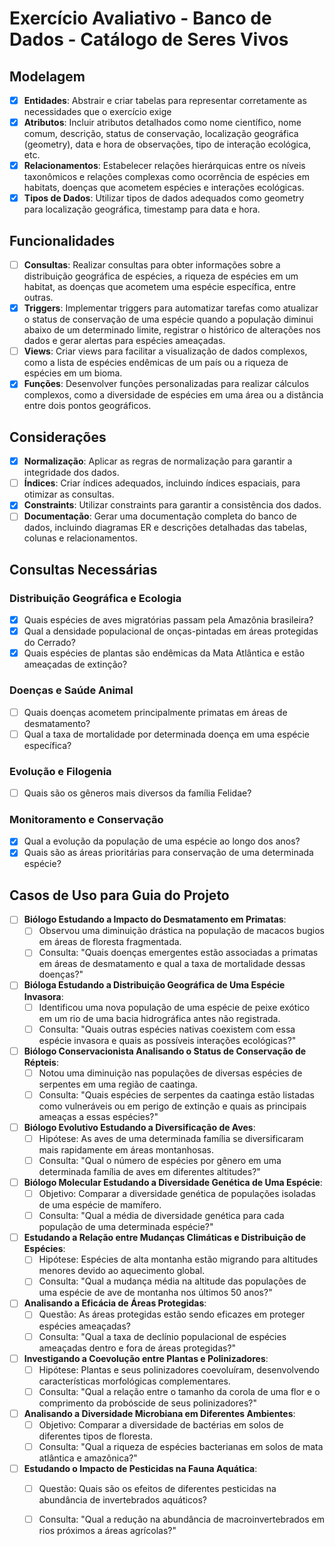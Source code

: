 # Exercício Avaliativo - Banco de Dados - Catálogo de Seres Vivos

## Modelagem
- [X] **Entidades**: Abstrair e criar tabelas para representar corretamente as necessidades que o exercício exige
- [X] **Atributos**: Incluir atributos detalhados como nome científico, nome comum, descrição, status de conservação, localização geográfica (geometry), data e hora de observações, tipo de interação ecológica, etc.
- [X] **Relacionamentos**: Estabelecer relações hierárquicas entre os níveis taxonômicos e relações complexas como ocorrência de espécies em habitats, doenças que acometem espécies e interações ecológicas.
- [X] **Tipos de Dados**: Utilizar tipos de dados adequados como geometry para localização geográfica, timestamp para data e hora.

## Funcionalidades
- [ ] **Consultas**: Realizar consultas para obter informações sobre a distribuição geográfica de espécies, a riqueza de espécies em um habitat, as doenças que acometem uma espécie específica, entre outras.
- [X] **Triggers**: Implementar triggers para automatizar tarefas como atualizar o status de conservação de uma espécie quando a população diminui abaixo de um determinado limite, registrar o histórico de alterações nos dados e gerar alertas para espécies ameaçadas.
- [ ] **Views**: Criar views para facilitar a visualização de dados complexos, como a lista de espécies endêmicas de um país ou a riqueza de espécies em um bioma.
- [X] **Funções**: Desenvolver funções personalizadas para realizar cálculos complexos, como a diversidade de espécies em uma área ou a distância entre dois pontos geográficos.

## Considerações
- [X] **Normalização**: Aplicar as regras de normalização para garantir a integridade dos dados.
- [ ] **Índices**: Criar índices adequados, incluindo índices espaciais, para otimizar as consultas.
- [X] **Constraints**: Utilizar constraints para garantir a consistência dos dados.
- [ ] **Documentação**: Gerar uma documentação completa do banco de dados, incluindo diagramas ER e descrições detalhadas das tabelas, colunas e relacionamentos.

## Consultas Necessárias
### Distribuição Geográfica e Ecologia
- [X] Quais espécies de aves migratórias passam pela Amazônia brasileira?
- [X] Qual a densidade populacional de onças-pintadas em áreas protegidas do Cerrado?
- [X] Quais espécies de plantas são endêmicas da Mata Atlântica e estão ameaçadas de extinção?

### Doenças e Saúde Animal
- [ ] Quais doenças acometem principalmente primatas em áreas de desmatamento?
- [ ] Qual a taxa de mortalidade por determinada doença em uma espécie específica?

### Evolução e Filogenia
- [ ] Quais são os gêneros mais diversos da família Felidae?

### Monitoramento e Conservação
- [X] Qual a evolução da população de uma espécie ao longo dos anos?
- [X] Quais são as áreas prioritárias para conservação de uma determinada espécie?

## Casos de Uso para Guia do Projeto
- [ ] **Biólogo Estudando a Impacto do Desmatamento em Primatas**:
  - [ ] Observou uma diminuição drástica na população de macacos bugios em áreas de floresta fragmentada.
  - [ ] Consulta: "Quais doenças emergentes estão associadas a primatas em áreas de desmatamento e qual a taxa de mortalidade dessas doenças?"

- [ ] **Bióloga Estudando a Distribuição Geográfica de Uma Espécie Invasora**:
  - [ ] Identificou uma nova população de uma espécie de peixe exótico em um rio de uma bacia hidrográfica antes não registrada.
  - [ ] Consulta: "Quais outras espécies nativas coexistem com essa espécie invasora e quais as possíveis interações ecológicas?"

- [ ] **Biólogo Conservacionista Analisando o Status de Conservação de Répteis**:
  - [ ] Notou uma diminuição nas populações de diversas espécies de serpentes em uma região de caatinga.
  - [ ] Consulta: "Quais espécies de serpentes da caatinga estão listadas como vulneráveis ou em perigo de extinção e quais as principais ameaças a essas espécies?"

- [ ] **Biólogo Evolutivo Estudando a Diversificação de Aves**:
  - [ ] Hipótese: As aves de uma determinada família se diversificaram mais rapidamente em áreas montanhosas.
  - [ ] Consulta: "Qual o número de espécies por gênero em uma determinada família de aves em diferentes altitudes?"

- [ ] **Biólogo Molecular Estudando a Diversidade Genética de Uma Espécie**:
  - [ ] Objetivo: Comparar a diversidade genética de populações isoladas de uma espécie de mamífero.
  - [ ] Consulta: "Qual a média de diversidade genética para cada população de uma determinada espécie?"

- [ ] **Estudando a Relação entre Mudanças Climáticas e Distribuição de Espécies**:
  - [ ] Hipótese: Espécies de alta montanha estão migrando para altitudes menores devido ao aquecimento global.
  - [ ] Consulta: "Qual a mudança média na altitude das populações de uma espécie de ave de montanha nos últimos 50 anos?"

- [ ] **Analisando a Eficácia de Áreas Protegidas**:
  - [ ] Questão: As áreas protegidas estão sendo eficazes em proteger espécies ameaçadas?
  - [ ] Consulta: "Qual a taxa de declínio populacional de espécies ameaçadas dentro e fora de áreas protegidas?"

- [ ] **Investigando a Coevolução entre Plantas e Polinizadores**:
  - [ ] Hipótese: Plantas e seus polinizadores coevoluíram, desenvolvendo características morfológicas complementares.
  - [ ] Consulta: "Qual a relação entre o tamanho da corola de uma flor e o comprimento da probóscide de seus polinizadores?"

- [ ] **Analisando a Diversidade Microbiana em Diferentes Ambientes**:
  - [ ] Objetivo: Comparar a diversidade de bactérias em solos de diferentes tipos de floresta.
  - [ ] Consulta: "Qual a riqueza de espécies bacterianas em solos de mata atlântica e amazônica?"

- [ ] **Estudando o Impacto de Pesticidas na Fauna Aquática**:
  - [ ] Questão: Quais são os efeitos de diferentes pesticidas na abundância de invertebrados aquáticos?
  - [ ] Consulta: "Qual a redução na abundância de macroinvertebrados em rios próximos a áreas agrícolas?"

